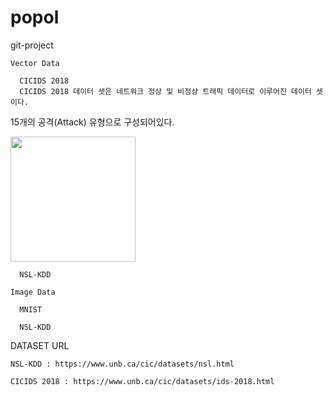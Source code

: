 # popol

git-project

  <Deep Learning Project>
    
    Vector Data
    
      CICIDS 2018
      CICIDS 2018 데이터 셋은 네트워크 정상 및 비정상 트래픽 데이터로 이루어진 데이터 셋이다.
  15개의 공격(Attack) 유형으로 구성되어있다.
  
  <div>
  <img width="200" src="https://user-images.githubusercontent.com/48307173/99227423-8df23700-282e-11eb-8edc-793fea9864be.png">
  </div>

      NSL-KDD
      
    Image Data
    
      MNIST
      
      NSL-KDD
      

DATASET URL

	NSL-KDD : https://www.unb.ca/cic/datasets/nsl.html

	CICIDS 2018 : https://www.unb.ca/cic/datasets/ids-2018.html